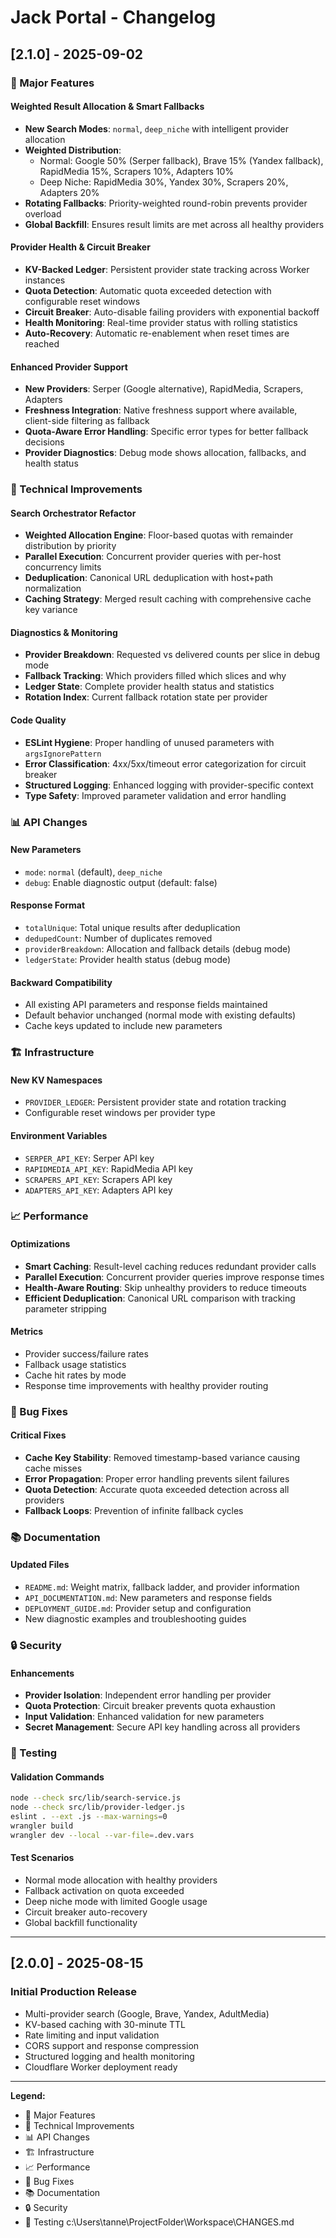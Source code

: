 # Jack Portal - Changelog

## [2.1.0] - 2025-09-02

### 🎯 Major Features

#### Weighted Result Allocation & Smart Fallbacks
- **New Search Modes**: `normal`, `deep_niche` with intelligent provider allocation
- **Weighted Distribution**:
  - Normal: Google 50% (Serper fallback), Brave 15% (Yandex fallback), RapidMedia 15%, Scrapers 10%, Adapters 10%
  - Deep Niche: RapidMedia 30%, Yandex 30%, Scrapers 20%, Adapters 20%
- **Rotating Fallbacks**: Priority-weighted round-robin prevents provider overload
- **Global Backfill**: Ensures result limits are met across all healthy providers

#### Provider Health & Circuit Breaker
- **KV-Backed Ledger**: Persistent provider state tracking across Worker instances
- **Quota Detection**: Automatic quota exceeded detection with configurable reset windows
- **Circuit Breaker**: Auto-disable failing providers with exponential backoff
- **Health Monitoring**: Real-time provider status with rolling statistics
- **Auto-Recovery**: Automatic re-enablement when reset times are reached

#### Enhanced Provider Support
- **New Providers**: Serper (Google alternative), RapidMedia, Scrapers, Adapters
- **Freshness Integration**: Native freshness support where available, client-side filtering as fallback
- **Quota-Aware Error Handling**: Specific error types for better fallback decisions
- **Provider Diagnostics**: Debug mode shows allocation, fallbacks, and health status

### 🔧 Technical Improvements

#### Search Orchestrator Refactor
- **Weighted Allocation Engine**: Floor-based quotas with remainder distribution by priority
- **Parallel Execution**: Concurrent provider queries with per-host concurrency limits
- **Deduplication**: Canonical URL deduplication with host+path normalization
- **Caching Strategy**: Merged result caching with comprehensive cache key variance

#### Diagnostics & Monitoring
- **Provider Breakdown**: Requested vs delivered counts per slice in debug mode
- **Fallback Tracking**: Which providers filled which slices and why
- **Ledger State**: Complete provider health status and statistics
- **Rotation Index**: Current fallback rotation state per provider

#### Code Quality
- **ESLint Hygiene**: Proper handling of unused parameters with `argsIgnorePattern`
- **Error Classification**: 4xx/5xx/timeout error categorization for circuit breaker
- **Structured Logging**: Enhanced logging with provider-specific context
- **Type Safety**: Improved parameter validation and error handling

### 📊 API Changes

#### New Parameters
- `mode`: `normal` (default), `deep_niche`
- `debug`: Enable diagnostic output (default: false)

#### Response Format
- `totalUnique`: Total unique results after deduplication
- `dedupedCount`: Number of duplicates removed
- `providerBreakdown`: Allocation and fallback details (debug mode)
- `ledgerState`: Provider health status (debug mode)

#### Backward Compatibility
- All existing API parameters and response fields maintained
- Default behavior unchanged (normal mode with existing defaults)
- Cache keys updated to include new parameters

### 🏗️ Infrastructure

#### New KV Namespaces
- `PROVIDER_LEDGER`: Persistent provider state and rotation tracking
- Configurable reset windows per provider type

#### Environment Variables
- `SERPER_API_KEY`: Serper API key
- `RAPIDMEDIA_API_KEY`: RapidMedia API key
- `SCRAPERS_API_KEY`: Scrapers API key
- `ADAPTERS_API_KEY`: Adapters API key

### 📈 Performance

#### Optimizations
- **Smart Caching**: Result-level caching reduces redundant provider calls
- **Parallel Execution**: Concurrent provider queries improve response times
- **Health-Aware Routing**: Skip unhealthy providers to reduce timeouts
- **Efficient Deduplication**: Canonical URL comparison with tracking parameter stripping

#### Metrics
- Provider success/failure rates
- Fallback usage statistics
- Cache hit rates by mode
- Response time improvements with healthy provider routing

### 🐛 Bug Fixes

#### Critical Fixes
- **Cache Key Stability**: Removed timestamp-based variance causing cache misses
- **Error Propagation**: Proper error handling prevents silent failures
- **Quota Detection**: Accurate quota exceeded detection across all providers
- **Fallback Loops**: Prevention of infinite fallback cycles

### 📚 Documentation

#### Updated Files
- `README.md`: Weight matrix, fallback ladder, and provider information
- `API_DOCUMENTATION.md`: New parameters and response fields
- `DEPLOYMENT_GUIDE.md`: Provider setup and configuration
- New diagnostic examples and troubleshooting guides

### 🔒 Security

#### Enhancements
- **Provider Isolation**: Independent error handling per provider
- **Quota Protection**: Circuit breaker prevents quota exhaustion
- **Input Validation**: Enhanced validation for new parameters
- **Secret Management**: Secure API key handling across all providers

### 🧪 Testing

#### Validation Commands
```bash
node --check src/lib/search-service.js
node --check src/lib/provider-ledger.js
eslint . --ext .js --max-warnings=0
wrangler build
wrangler dev --local --var-file=.dev.vars
```

#### Test Scenarios
- Normal mode allocation with healthy providers
- Fallback activation on quota exceeded
- Deep niche mode with limited Google usage
- Circuit breaker auto-recovery
- Global backfill functionality

---

## [2.0.0] - 2025-08-15

### Initial Production Release
- Multi-provider search (Google, Brave, Yandex, AdultMedia)
- KV-based caching with 30-minute TTL
- Rate limiting and input validation
- CORS support and response compression
- Structured logging and health monitoring
- Cloudflare Worker deployment ready

---

**Legend:**
- 🎯 Major Features
- 🔧 Technical Improvements
- 📊 API Changes
- 🏗️ Infrastructure
- 📈 Performance
- 🐛 Bug Fixes
- 📚 Documentation
- 🔒 Security
- 🧪 Testing</content>
<parameter name="filePath">c:\Users\tanne\ProjectFolder\Workspace\CHANGES.md
